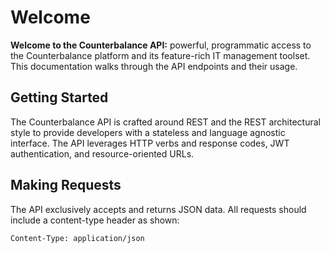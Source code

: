 # Welcome

**Welcome to the Counterbalance API:** powerful, programmatic access to the Counterbalance platform and its feature-rich IT management toolset. This documentation walks through the API endpoints and their usage. 

## Getting Started
The Counterbalance API is crafted around REST and the REST architectural style to provide developers with a stateless and language ­agnostic interface. The API leverages HTTP verbs and response codes, JWT authentication, and resource-oriented URLs.

## Making Requests
The API exclusively accepts and returns JSON data. All requests should include a content-type header as shown:
```
Content-Type: application/json
```